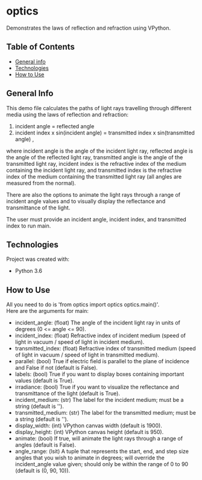 # optics
Demonstrates the laws of reflection and refraction using VPython.

## Table of Contents
* [General info](#general-info)
* [Technologies](#technologies)
* [How to Use](#how-to-use)

## General Info
This demo file calculates the paths of light rays travelling through different media using the laws of reflection and refraction:
1. incident angle = reflected angle
2. incident index  x  sin(incident angle) = transmitted index  x  sin(transmitted angle) ,  

where incident angle is the angle of the incident light ray, reflected angle is the angle of the reflected light ray, transmitted angle is the angle of the transmitted light ray, incident index is the refractive index of the medium containing the incident light ray, and  transmitted index is the refractive index of the medium containing the transmitted light ray (all angles are measured from the normal).  

There are also the options to animate the light rays through a range of incident angle values and to visually display the reflectance and transmittance of the light.  

The user must provide an incident angle, incident index, and transmitted index to run main.

## Technologies
Project was created with:
* Python 3.6

## How to Use
All you need to do is 'from optics import optics   optics.main()'.  
Here are the arguments for main:
* incident_angle: (float) The angle of the incident light ray in units of degrees (0 <= angle <= 90).
* incident_index: (float) Refractive index of incident medium (speed of light in vacuum / speed of light in incident medium).
* transmitted_index: (float) Refractive index of transmitted medium (speed of light in vacuum / speed of light in transmitted medium).
* parallel: (bool) True if electric field is parallel to the plane of incidence and False if not (default is False).
* labels: (bool) True if you want to display boxes containing important values (default is True).
* irradiance: (bool) True if you want to visualize the reflectance and transmittance of the light (default is True).
* incident_medium: (str) The label for the incident medium; must be a string (default is '').
* transmitted_medium: (str) The label for the transmitted medium; must be a string (default is '').
* display_width: (int) VPython canvas width (default is 1900).
* display_height: (int) VPython canvas height (default is 950).
* animate: (bool) If true, will animate the light rays through a range of angles (default is False).
* angle_range: (lsit) A tuple that represents the start, end, and step size angles that you wish to animate in degrees; will override the incident_angle value given; should only be within the range of 0 to 90 (default is (0, 90, 10)).
